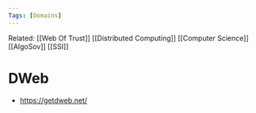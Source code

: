 ```yaml
---
Tags: [Domains]
---
```

Related: [[Web Of Trust]] [[Distributed Computing]] [[Computer Science]] [[AlgoSov]] [[SSI]]
# DWeb
- https://getdweb.net/
